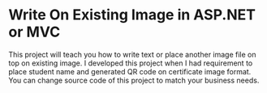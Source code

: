 # Write On Existing Image in ASP.NET or MVC
This project will teach you how to write text or place another image file on top on existing image. I developed this project when I had requirement to place student name and generated QR code on certificate image format. You can change source code of this project to match your business needs.
